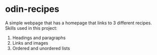 # odin-recipes

A simple webpage that has a homepage that links to 3 different recipes.
Skills used in this project:
1. Headings and paragraphs
2. Links and images
3. Ordered and unordered lists
